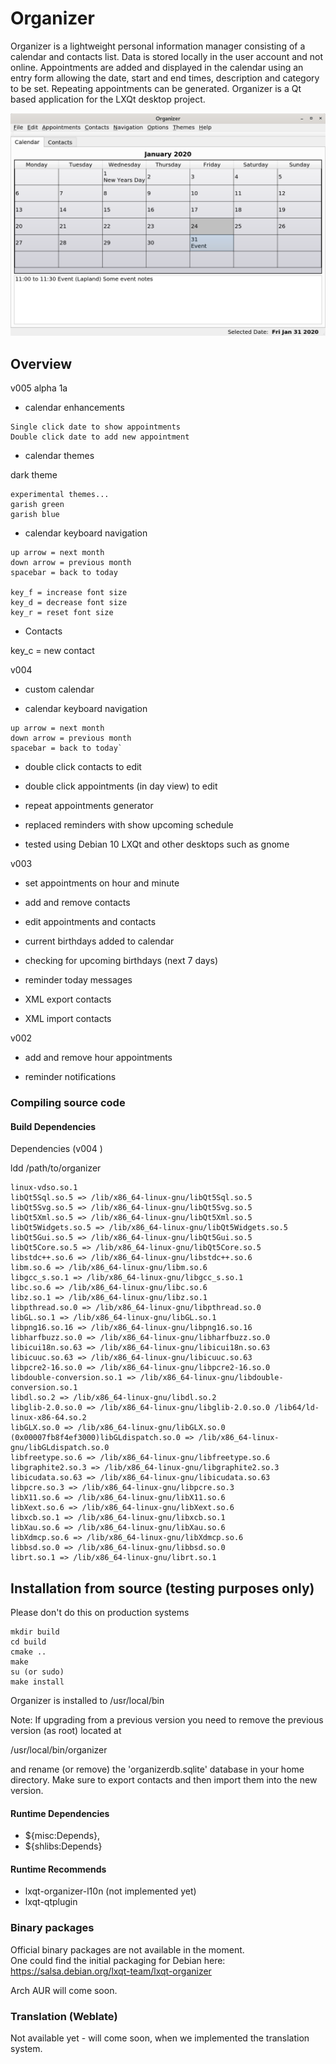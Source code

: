 # Organizer
Organizer is a lightweight personal information manager consisting of a calendar and contacts list. Data is stored locally in the user account and not online. Appointments are added and displayed in the calendar using an entry form allowing the date, start and end times, description and category to be set. Repeating appointments can be generated. Organizer is a Qt based application for the LXQt desktop project.

![](organizer.png)

## Overview

v005 alpha 1a

* calendar enhancements

```
Single click date to show appointments
Double click date to add new appointment
```

* calendar themes

dark theme

```
experimental themes...
garish green
garish blue
```

* calendar keyboard navigation

```
up arrow = next month
down arrow = previous month
spacebar = back to today

key_f = increase font size
key_d = decrease font size
key_r = reset font size

```

* Contacts

key_c = new contact

v004 

* custom calendar

* calendar keyboard navigation

```
up arrow = next month
down arrow = previous month
spacebar = back to today`
```

* double click contacts to edit

* double click appointments (in day view) to edit

* repeat appointments generator

* replaced reminders with show upcoming schedule

* tested using Debian 10 LXQt and other desktops such as gnome


v003 

* set appointments on hour and minute

* add and remove contacts

* edit appointments and contacts

* current birthdays added to calendar

* checking for upcoming birthdays (next 7 days)

* reminder today messages

* XML export contacts

* XML import contacts

v002

* add and remove hour appointments

* reminder notifications



### Compiling source code
#### Build Dependencies

Dependencies (v004 )

ldd /path/to/organizer

```
linux-vdso.so.1 
libQt5Sql.so.5 => /lib/x86_64-linux-gnu/libQt5Sql.so.5 
libQt5Svg.so.5 => /lib/x86_64-linux-gnu/libQt5Svg.so.5 
libQt5Xml.so.5 => /lib/x86_64-linux-gnu/libQt5Xml.so.5 
libQt5Widgets.so.5 => /lib/x86_64-linux-gnu/libQt5Widgets.so.5 
libQt5Gui.so.5 => /lib/x86_64-linux-gnu/libQt5Gui.so.5 
libQt5Core.so.5 => /lib/x86_64-linux-gnu/libQt5Core.so.5 
libstdc++.so.6 => /lib/x86_64-linux-gnu/libstdc++.so.6 
libm.so.6 => /lib/x86_64-linux-gnu/libm.so.6 
libgcc_s.so.1 => /lib/x86_64-linux-gnu/libgcc_s.so.1 
libc.so.6 => /lib/x86_64-linux-gnu/libc.so.6 
libz.so.1 => /lib/x86_64-linux-gnu/libz.so.1 
libpthread.so.0 => /lib/x86_64-linux-gnu/libpthread.so.0 
libGL.so.1 => /lib/x86_64-linux-gnu/libGL.so.1 
libpng16.so.16 => /lib/x86_64-linux-gnu/libpng16.so.16 
libharfbuzz.so.0 => /lib/x86_64-linux-gnu/libharfbuzz.so.0 
libicui18n.so.63 => /lib/x86_64-linux-gnu/libicui18n.so.63 
libicuuc.so.63 => /lib/x86_64-linux-gnu/libicuuc.so.63 
libpcre2-16.so.0 => /lib/x86_64-linux-gnu/libpcre2-16.so.0 
libdouble-conversion.so.1 => /lib/x86_64-linux-gnu/libdouble-conversion.so.1 
libdl.so.2 => /lib/x86_64-linux-gnu/libdl.so.2 
libglib-2.0.so.0 => /lib/x86_64-linux-gnu/libglib-2.0.so.0 /lib64/ld-linux-x86-64.so.2 
libGLX.so.0 => /lib/x86_64-linux-gnu/libGLX.so.0 (0x00007fb8f4ef3000)libGLdispatch.so.0 => /lib/x86_64-linux-gnu/libGLdispatch.so.0 
libfreetype.so.6 => /lib/x86_64-linux-gnu/libfreetype.so.6 
libgraphite2.so.3 => /lib/x86_64-linux-gnu/libgraphite2.so.3 
libicudata.so.63 => /lib/x86_64-linux-gnu/libicudata.so.63 
libpcre.so.3 => /lib/x86_64-linux-gnu/libpcre.so.3 
libX11.so.6 => /lib/x86_64-linux-gnu/libX11.so.6 
libXext.so.6 => /lib/x86_64-linux-gnu/libXext.so.6 
libxcb.so.1 => /lib/x86_64-linux-gnu/libxcb.so.1 
libXau.so.6 => /lib/x86_64-linux-gnu/libXau.so.6 
libXdmcp.so.6 => /lib/x86_64-linux-gnu/libXdmcp.so.6 
libbsd.so.0 => /lib/x86_64-linux-gnu/libbsd.so.0 
librt.so.1 => /lib/x86_64-linux-gnu/librt.so.1 
```


## Installation from source (testing purposes only)
Please don't do this on production systems

```
mkdir build  
cd build  
cmake ..
make
su (or sudo)
make install
```

Organizer is installed to /usr/local/bin

Note: If upgrading from a previous version you need to remove the previous version (as root) located at

/usr/local/bin/organizer

and rename (or remove) the 'organizerdb.sqlite' database in your home directory. Make sure to export contacts and then import them into the new version.


#### Runtime Dependencies
* ${misc:Depends},
* ${shlibs:Depends}

#### Runtime Recommends
* lxqt-organizer-l10n (not implemented yet)
* lxqt-qtplugin

### Binary packages

Official binary packages are not available in the moment.  
One could find the initial packaging for Debian here:  
https://salsa.debian.org/lxqt-team/lxqt-organizer

Arch AUR will come soon.


### Translation (Weblate)
Not available yet - will come soon, when we implemented the translation system.
